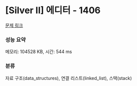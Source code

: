 # [Silver II] 에디터 - 1406 

[문제 링크](https://www.acmicpc.net/problem/1406) 

### 성능 요약

메모리: 104528 KB, 시간: 544 ms

### 분류

자료 구조(data_structures), 연결 리스트(linked_list), 스택(stack)

